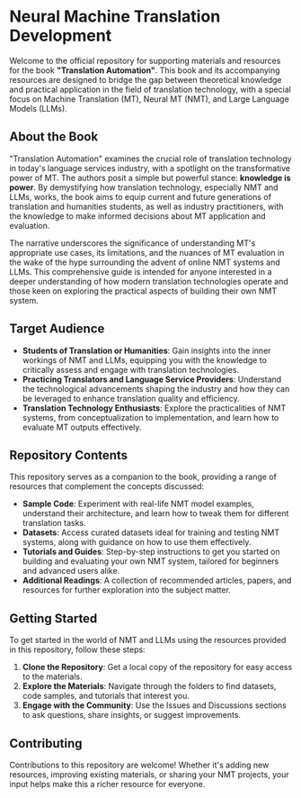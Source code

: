 # Neural Machine Translation Development

Welcome to the official repository for supporting materials and resources for the book **"Translation Automation"**. This book and its accompanying resources are designed to bridge the gap between theoretical knowledge and practical application in the field of translation technology, with a special focus on Machine Translation (MT), Neural MT (NMT), and Large Language Models (LLMs).

## About the Book

"Translation Automation" examines the crucial role of translation technology in today's language services industry, with a spotlight on the transformative power of MT. The authors posit a simple but powerful stance: **knowledge is power**. By demystifying how translation technology, especially NMT and LLMs, works, the book aims to equip current and future generations of translation and humanities students, as well as industry practitioners, with the knowledge to make informed decisions about MT application and evaluation.

The narrative underscores the significance of understanding MT's appropriate use cases, its limitations, and the nuances of MT evaluation in the wake of the hype surrounding the advent of online NMT systems and LLMs. This comprehensive guide is intended for anyone interested in a deeper understanding of how modern translation technologies operate and those keen on exploring the practical aspects of building their own NMT system.

## Target Audience

- **Students of Translation or Humanities**: Gain insights into the inner workings of NMT and LLMs, equipping you with the knowledge to critically assess and engage with translation technologies.
- **Practicing Translators and Language Service Providers**: Understand the technological advancements shaping the industry and how they can be leveraged to enhance translation quality and efficiency.
- **Translation Technology Enthusiasts**: Explore the practicalities of NMT systems, from conceptualization to implementation, and learn how to evaluate MT outputs effectively.

## Repository Contents

This repository serves as a companion to the book, providing a range of resources that complement the concepts discussed:

- **Sample Code**: Experiment with real-life NMT model examples, understand their architecture, and learn how to tweak them for different translation tasks.
- **Datasets**: Access curated datasets ideal for training and testing NMT systems, along with guidance on how to use them effectively.
- **Tutorials and Guides**: Step-by-step instructions to get you started on building and evaluating your own NMT system, tailored for beginners and advanced users alike.
- **Additional Readings**: A collection of recommended articles, papers, and resources for further exploration into the subject matter.

## Getting Started

To get started in the world of NMT and LLMs using the resources provided in this repository, follow these steps:

1. **Clone the Repository**: Get a local copy of the repository for easy access to the materials.
2. **Explore the Materials**: Navigate through the folders to find datasets, code samples, and tutorials that interest you.
3. **Engage with the Community**: Use the Issues and Discussions sections to ask questions, share insights, or suggest improvements.

## Contributing

Contributions to this repository are welcome! Whether it's adding new resources, improving existing materials, or sharing your NMT projects, your input helps make this a richer resource for everyone.
